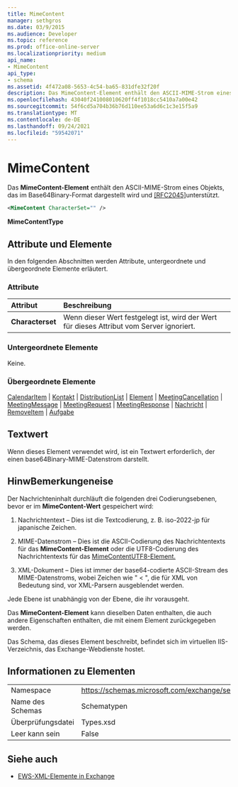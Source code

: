 ```yaml
---
title: MimeContent
manager: sethgros
ms.date: 03/9/2015
ms.audience: Developer
ms.topic: reference
ms.prod: office-online-server
ms.localizationpriority: medium
api_name:
- MimeContent
api_type:
- schema
ms.assetid: 4f472a08-5653-4c54-ba65-831dfe32f20f
description: Das MimeContent-Element enthält den ASCII-MIME-Strom eines Objekts, das im base64Binary-Format dargestellt wird und [RFC2045] unterstützt.
ms.openlocfilehash: 43040f241008010620ff4f1018cc5410a7a00e42
ms.sourcegitcommit: 54f6cd5a704b36b76d110ee53a6d6c1c3e15f5a9
ms.translationtype: MT
ms.contentlocale: de-DE
ms.lasthandoff: 09/24/2021
ms.locfileid: "59542071"
---
```

# <a name="mimecontent"></a>MimeContent

Das **MimeContent-Element** enthält den ASCII-MIME-Strom eines Objekts, das im Base64Binary-Format dargestellt wird und [[RFC2045]](http://www.rfc-editor.org/rfc/rfc2045.txt)unterstützt.
  
```xml
<MimeContent CharacterSet="" />
```

 **MimeContentType**
## <a name="attributes-and-elements"></a>Attribute und Elemente

In den folgenden Abschnitten werden Attribute, untergeordnete und übergeordnete Elemente erläutert.
  
### <a name="attributes"></a>Attribute

|**Attribut**|**Beschreibung**|
|:-----|:-----|
|**Characterset** <br/> |Wenn dieser Wert festgelegt ist, wird der Wert für dieses Attribut vom Server ignoriert.  <br/> |
   
### <a name="child-elements"></a>Untergeordnete Elemente

Keine.
  
### <a name="parent-elements"></a>Übergeordnete Elemente

[CalendarItem](calendaritem.md)  |  [Kontakt](contact.md)  |  [DistributionList](distributionlist.md)  |  [Element](item.md)  |  [MeetingCancellation](meetingcancellation.md)  |  [MeetingMessage](meetingmessage.md)  |  [MeetingRequest](meetingrequest.md)  |  [MeetingResponse](meetingresponse.md)  |  [Nachricht](message-ex15websvcsotherref.md)  |  [RemoveItem](removeitem.md)  |  [Aufgabe](task.md)
  
## <a name="text-value"></a>Textwert

Wenn dieses Element verwendet wird, ist ein Textwert erforderlich, der einen base64Binary-MIME-Datenstrom darstellt.
  
## <a name="remarks"></a>HinwBemerkungeneise

Der Nachrichteninhalt durchläuft die folgenden drei Codierungsebenen, bevor er im **MimeContent-Wert** gespeichert wird: 
  
1. Nachrichtentext – Dies ist die Textcodierung, z. B. iso-2022-jp für japanische Zeichen.
    
2. MIME-Datenstrom – Dies ist die ASCII-Codierung des Nachrichtentexts für das **MimeContent-Element** oder die UTF8-Codierung des Nachrichtentexts für das [MimeContentUTF8-Element.](mimecontentutf8.md) 
    
3. XML-Dokument – Dies ist immer der base64-codierte ASCII-Stream des MIME-Datenstroms, wobei Zeichen wie " \< ", die für XML von Bedeutung sind, vor XML-Parsern ausgeblendet werden.
    
Jede Ebene ist unabhängig von der Ebene, die ihr vorausgeht.
  
Das **MimeContent-Element** kann dieselben Daten enthalten, die auch andere Eigenschaften enthalten, die mit einem Element zurückgegeben werden. 
  
Das Schema, das dieses Element beschreibt, befindet sich im virtuellen IIS-Verzeichnis, das Exchange-Webdienste hostet.
  
## <a name="element-information"></a>Informationen zu Elementen

|||
|:-----|:-----|
|Namespace  <br/> |https://schemas.microsoft.com/exchange/services/2006/types  <br/> |
|Name des Schemas  <br/> |Schematypen  <br/> |
|Überprüfungsdatei  <br/> |Types.xsd  <br/> |
|Leer kann sein  <br/> |False  <br/> |
   
## <a name="see-also"></a>Siehe auch



- [EWS-XML-Elemente in Exchange](ews-xml-elements-in-exchange.md)

